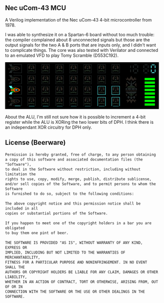 Nec uCom-43 MCU
---

A Verilog implementation of the Nec uCom-43 4-bit microcontroller from 1978.

I was able to synthesize it on a Spartan-6 board without too much trouble: the compiler complained about 8 unconnected signals but those are the output signals for the two A & B ports that are inputs only, and I didn't want to complicate things. The core was also tested with Verilator and connected to an emulated VFD to play Tomy Scramble (D553C192).

![Preview](./preview.apng)

About the ALU, I'm still not sure how it is possible to increment a 4-bit register while the ALU is XORing the two lower bits of DPH. I think there is an independant XOR circuitry for DPH only.


License (Beerware)
---

```
Permission is hereby granted, free of charge, to any person obtaining
a copy of this software and associated documentation files (the "Software"),
to deal in the Software without restriction, including without limitation the
rights to use, copy, modify, merge, publish, distribute sublicense,
and/or sell copies of the Software, and to permit persons to whom the Software
is furnished to do so, subject to the following conditions:

The above copyright notice and this permission notice shall be included in all
copies or substantial portions of the Software.

If you happen to meet one of the copyright holders in a bar you are obligated
to buy them one pint of beer.

THE SOFTWARE IS PROVIDED "AS IS", WITHOUT WARRANTY OF ANY KIND, EXPRESS OR
IMPLIED, INCLUDING BUT NOT LIMITED TO THE WARRANTIES OF MERCHANTABILITY,
FITNESS FOR A PARTICULAR PURPOSE AND NONINFRINGEMENT. IN NO EVENT SHALL THE
AUTHORS OR COPYRIGHT HOLDERS BE LIABLE FOR ANY CLAIM, DAMAGES OR OTHER LIABILITY,
WHETHER IN AN ACTION OF CONTRACT, TORT OR OTHERWISE, ARISING FROM, OUT OF OR IN
CONNECTION WITH THE SOFTWARE OR THE USE OR OTHER DEALINGS IN THE SOFTWARE.
```
